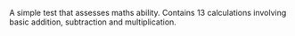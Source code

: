 A simple test that assesses maths ability. 
Contains 13 calculations involving basic addition, subtraction and multiplication.
